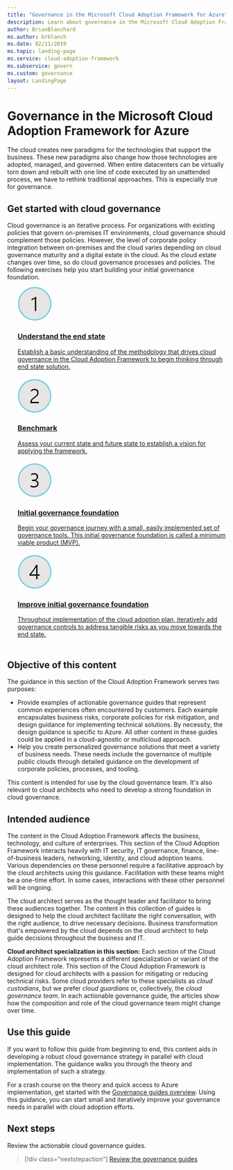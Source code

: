 ```yaml
---
title: "Governance in the Microsoft Cloud Adoption Framework for Azure"
description: Learn about governance in the Microsoft Cloud Adoption Framework for Azure.
author: BrianBlanchard
ms.author: brblanch
ms.date: 02/11/2019
ms.topic: landing-page
ms.service: cloud-adoption-framework
ms.subservice: govern
ms.custom: governance
layout: LandingPage
---
```


# Governance in the Microsoft Cloud Adoption Framework for Azure

The cloud creates new paradigms for the technologies that support the business. These new paradigms also change how those technologies are adopted, managed, and governed. When entire datacenters can be virtually torn down and rebuilt with one line of code executed by an unattended process, we have to rethink traditional approaches. This is especially true for governance.

## Get started with cloud governance

Cloud governance is an iterative process. For organizations with existing policies that govern on-premises IT environments, cloud governance should complement those policies. However, the level of corporate policy integration between on-premises and the cloud varies depending on cloud governance maturity and a digital estate in the cloud. As the cloud estate changes over time, so do cloud governance processes and policies. The following exercises help you start building your initial governance foundation.

<!-- markdownlint-disable MD033 -->

<ul class="panelContent cardsF">
    <li style="display: flex; flex-direction: column;">
        <a href="./journeys/index.md">
            <div class="cardSize">
                <div class="cardPadding" style="padding-bottom:10px;">
                    <div class="card" style="padding-bottom:10px;">
                        <div class="cardImageOuter">
                            <div class="cardImage">
                                <img alt="" src="../_images/icons/1.png" data-linktype="external">
                            </div>
                        </div>
                        <div class="cardText" style="padding-left:0px;">
                            <h3>Understand the end state</h3>
                            Establish a basic understanding of the methodology that drives cloud governance in the Cloud Adoption Framework to begin thinking through end state solution.
                        </div>
                    </div>
                </div>
            </div>
        </a>
    </li>
    <li style="display: flex; flex-direction: column;">
        <a href="https://cafbaseline.com/">
            <div class="cardSize">
                <div class="cardPadding" style="padding-bottom:10px;">
                    <div class="card" style="padding-bottom:10px;">
                        <div class="cardImageOuter">
                            <div class="cardImage">
                                <img alt="" src="../_images/icons/2.png" data-linktype="external">
                            </div>
                        </div>
                        <div class="cardText" style="padding-left:0px;">
                            <h3>Benchmark</h3>
                            Assess your current state and future state to establish a vision for applying the framework.
                        </div>
                    </div>
                </div>
            </div>
        </a>
    </li>
    <li style="display: flex; flex-direction: column;">
        <a href="./getting-started.md">
            <div class="cardSize">
                <div class="cardPadding" style="padding-bottom:10px;">
                    <div class="card" style="padding-bottom:10px;">
                        <div class="cardImageOuter">
                            <div class="cardImage">
                                <img alt="" src="../_images/icons/3.png" data-linktype="external">
                            </div>
                        </div>
                        <div class="cardText" style="padding-left:0px;">
                            <h3>Initial governance foundation</h3>
                            Begin your governance journey with a small, easily implemented set of governance tools. This initial governance foundation is called a minimum viable product (MVP).
                        </div>
                    </div>
                </div>
            </div>
        </a>
    </li>
    <li style="display: flex; flex-direction: column;">
        <a href="./best-practices.md">
            <div class="cardSize">
                <div class="cardPadding" style="padding-bottom:10px;">
                    <div class="card" style="padding-bottom:10px;">
                        <div class="cardImageOuter">
                            <div class="cardImage">
                                <img alt="" src="../_images/icons/4.png" data-linktype="external">
                            </div>
                        </div>
                        <div class="cardText" style="padding-left:0px;">
                            <h3>Improve initial governance foundation</h3>
                            Throughout implementation of the cloud adoption plan, iteratively add governance controls to address tangible risks as you move towards the end state.
                        </div>
                    </div>
                </div>
            </div>
        </a>
    </li>
</ul>

<!-- markdownlint-enable MD033 -->

## Objective of this content

The guidance in this section of the Cloud Adoption Framework serves two purposes:

- Provide examples of actionable governance guides that represent common experiences often encountered by customers. Each example encapsulates business risks, corporate policies for risk mitigation, and design guidance for implementing technical solutions. By necessity, the design guidance is specific to Azure. All other content in these guides could be applied in a cloud-agnostic or multicloud approach.
- Help you create personalized governance solutions that meet a variety of business needs. These needs include the governance of multiple public clouds through detailed guidance on the development of corporate policies, processes, and tooling.

This content is intended for use by the cloud governance team. It's also relevant to cloud architects who need to develop a strong foundation in cloud governance.

## Intended audience

The content in the Cloud Adoption Framework affects the business, technology, and culture of enterprises. This section of the Cloud Adoption Framework interacts heavily with IT security, IT governance, finance, line-of-business leaders, networking, identity, and cloud adoption teams. Various dependencies on these personnel require a facilitative approach by the cloud architects using this guidance. Facilitation with these teams might be a one-time effort. In some cases, interactions with these other personnel will be ongoing.

The cloud architect serves as the thought leader and facilitator to bring these audiences together. The content in this collection of guides is designed to help the cloud architect facilitate the right conversation, with the right audience, to drive necessary decisions. Business transformation that's empowered by the cloud depends on the cloud architect to help guide decisions throughout the business and IT.

**Cloud architect specialization in this section:** Each section of the Cloud Adoption Framework represents a different specialization or variant of the cloud architect role. This section of the Cloud Adoption Framework is designed for cloud architects with a passion for mitigating or reducing technical risks. Some cloud providers refer to these specialists as *cloud custodians*, but we prefer *cloud guardians* or, collectively, the *cloud governance team*. In each actionable governance guide, the articles show how the composition and role of the cloud governance team might change over time.

## Use this guide

If you want to follow this guide from beginning to end, this content aids in developing a robust cloud governance strategy in parallel with cloud implementation. The guidance walks you through the theory and implementation of such a strategy.

For a crash course on the theory and quick access to Azure implementation, get started with the [Governance guides overview](./journeys/index.md). Using this guidance, you can start small and iteratively improve your governance needs in parallel with cloud adoption efforts.

## Next steps

Review the actionable cloud governance guides.

> [!div class="nextstepaction"]
> [Review the governance guides](./journeys/index.md)
